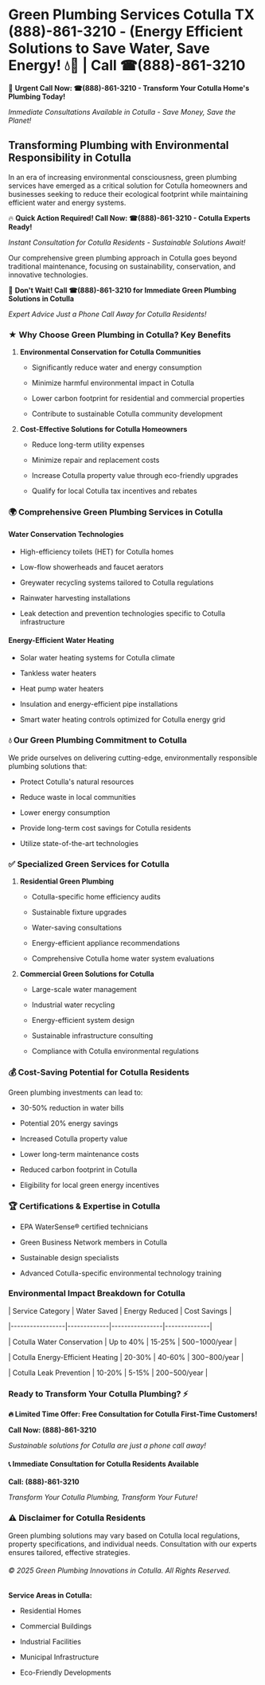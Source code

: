 # Green Plumbing Services Cotulla TX (888)-861-3210 - (Energy Efficient Solutions to Save Water, Save Energy! 💧🌿 | Call ☎(888)-861-3210

🚨 **Urgent Call Now: ☎(888)-861-3210 - Transform Your Cotulla Home's Plumbing Today!**
*Immediate Consultations Available in Cotulla - Save Money, Save the Planet!*

## Transforming Plumbing with Environmental Responsibility in Cotulla

In an era of increasing environmental consciousness, green plumbing services have emerged as a critical solution for Cotulla homeowners and businesses seeking to reduce their ecological footprint while maintaining efficient water and energy systems. 

🔥 **Quick Action Required! Call Now: ☎(888)-861-3210 - Cotulla Experts Ready!**
*Instant Consultation for Cotulla Residents - Sustainable Solutions Await!*

Our comprehensive green plumbing approach in Cotulla goes beyond traditional maintenance, focusing on sustainability, conservation, and innovative technologies.

🚨 **Don't Wait! Call ☎(888)-861-3210 for Immediate Green Plumbing Solutions in Cotulla**
*Expert Advice Just a Phone Call Away for Cotulla Residents!*

### ★ Why Choose Green Plumbing in Cotulla? Key Benefits

1. **Environmental Conservation for Cotulla Communities** 
   - Significantly reduce water and energy consumption
   - Minimize harmful environmental impact in Cotulla
   - Lower carbon footprint for residential and commercial properties
   - Contribute to sustainable Cotulla community development

2. **Cost-Effective Solutions for Cotulla Homeowners** 
   - Reduce long-term utility expenses
   - Minimize repair and replacement costs
   - Increase Cotulla property value through eco-friendly upgrades
   - Qualify for local Cotulla tax incentives and rebates

### 🌍 Comprehensive Green Plumbing Services in Cotulla

#### Water Conservation Technologies
- High-efficiency toilets (HET) for Cotulla homes
- Low-flow showerheads and faucet aerators
- Greywater recycling systems tailored to Cotulla regulations
- Rainwater harvesting installations
- Leak detection and prevention technologies specific to Cotulla infrastructure

#### Energy-Efficient Water Heating
- Solar water heating systems for Cotulla climate
- Tankless water heaters
- Heat pump water heaters
- Insulation and energy-efficient pipe installations
- Smart water heating controls optimized for Cotulla energy grid

### 💧 Our Green Plumbing Commitment to Cotulla

We pride ourselves on delivering cutting-edge, environmentally responsible plumbing solutions that:
- Protect Cotulla's natural resources
- Reduce waste in local communities
- Lower energy consumption
- Provide long-term cost savings for Cotulla residents
- Utilize state-of-the-art technologies

### ✅ Specialized Green Services for Cotulla

1. **Residential Green Plumbing**
   - Cotulla-specific home efficiency audits
   - Sustainable fixture upgrades
   - Water-saving consultations
   - Energy-efficient appliance recommendations
   - Comprehensive Cotulla home water system evaluations

2. **Commercial Green Solutions for Cotulla**
   - Large-scale water management
   - Industrial water recycling
   - Energy-efficient system design
   - Sustainable infrastructure consulting
   - Compliance with Cotulla environmental regulations

### 💰 Cost-Saving Potential for Cotulla Residents

Green plumbing investments can lead to:
- 30-50% reduction in water bills
- Potential 20% energy savings
- Increased Cotulla property value
- Lower long-term maintenance costs
- Reduced carbon footprint in Cotulla
- Eligibility for local green energy incentives

### 🏆 Certifications & Expertise in Cotulla

- EPA WaterSense® certified technicians
- Green Business Network members in Cotulla
- Sustainable design specialists
- Advanced Cotulla-specific environmental technology training

### Environmental Impact Breakdown for Cotulla

| Service Category | Water Saved | Energy Reduced | Cost Savings |
|-----------------|-------------|----------------|--------------|
| Cotulla Water Conservation | Up to 40% | 15-25% | $500-$1000/year |
| Cotulla Energy-Efficient Heating | 20-30% | 40-60% | $300-$800/year |
| Cotulla Leak Prevention | 10-20% | 5-15% | $200-$500/year |

### Ready to Transform Your Cotulla Plumbing? ⚡

**🔥 Limited Time Offer: Free Consultation for Cotulla First-Time Customers!**

**Call Now: (888)-861-3210**
*Sustainable solutions for Cotulla are just a phone call away!*

#### 📞 Immediate Consultation for Cotulla Residents Available

**Call: (888)-861-3210**
*Transform Your Cotulla Plumbing, Transform Your Future!*

### ⚠️ Disclaimer for Cotulla Residents

Green plumbing solutions may vary based on Cotulla local regulations, property specifications, and individual needs. Consultation with our experts ensures tailored, effective strategies.

###### © 2025 Green Plumbing Innovations in Cotulla. All Rights Reserved.

**Service Areas in Cotulla:** 
- Residential Homes
- Commercial Buildings
- Industrial Facilities
- Municipal Infrastructure
- Eco-Friendly Developments